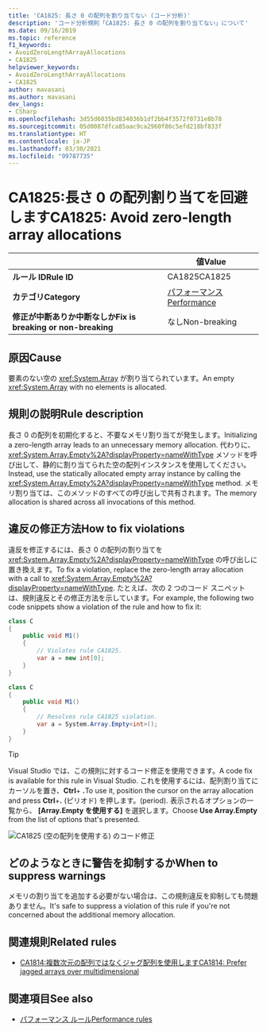 ```yaml
---
title: 'CA1825: 長さ 0 の配列を割り当てない (コード分析)'
description: 'コード分析規則「CA1825: 長さ 0 の配列を割り当てない」について'
ms.date: 09/16/2019
ms.topic: reference
f1_keywords:
- AvoidZeroLengthArrayAllocations
- CA1825
helpviewer_keywords:
- AvoidZeroLengthArrayAllocations
- CA1825
author: mavasani
ms.author: mavasani
dev_langs:
- CSharp
ms.openlocfilehash: 3d55d6035bd834036b1df2bb4f3572f0731e8b78
ms.sourcegitcommit: 05d0087dfca85aac9ca2960f86c5efd218bf833f
ms.translationtype: HT
ms.contentlocale: ja-JP
ms.lasthandoff: 03/30/2021
ms.locfileid: "99787735"
---
```

# <a name="ca1825-avoid-zero-length-array-allocations"></a><span data-ttu-id="73f32-103">CA1825:長さ 0 の配列割り当てを回避します</span><span class="sxs-lookup"><span data-stu-id="73f32-103">CA1825: Avoid zero-length array allocations</span></span>

| | <span data-ttu-id="73f32-104">値</span><span class="sxs-lookup"><span data-stu-id="73f32-104">Value</span></span> |
|-|-|
| <span data-ttu-id="73f32-105">**ルール ID**</span><span class="sxs-lookup"><span data-stu-id="73f32-105">**Rule ID**</span></span> |<span data-ttu-id="73f32-106">CA1825</span><span class="sxs-lookup"><span data-stu-id="73f32-106">CA1825</span></span>|
| <span data-ttu-id="73f32-107">**カテゴリ**</span><span class="sxs-lookup"><span data-stu-id="73f32-107">**Category**</span></span> |[<span data-ttu-id="73f32-108">パフォーマンス</span><span class="sxs-lookup"><span data-stu-id="73f32-108">Performance</span></span>](performance-warnings.md)|
| <span data-ttu-id="73f32-109">**修正が中断ありか中断なしか**</span><span class="sxs-lookup"><span data-stu-id="73f32-109">**Fix is breaking or non-breaking**</span></span> |<span data-ttu-id="73f32-110">なし</span><span class="sxs-lookup"><span data-stu-id="73f32-110">Non-breaking</span></span>|

## <a name="cause"></a><span data-ttu-id="73f32-111">原因</span><span class="sxs-lookup"><span data-stu-id="73f32-111">Cause</span></span>

<span data-ttu-id="73f32-112">要素のない空の <xref:System.Array> が割り当てられています。</span><span class="sxs-lookup"><span data-stu-id="73f32-112">An empty <xref:System.Array> with no elements is allocated.</span></span>

## <a name="rule-description"></a><span data-ttu-id="73f32-113">規則の説明</span><span class="sxs-lookup"><span data-stu-id="73f32-113">Rule description</span></span>

<span data-ttu-id="73f32-114">長さ 0 の配列を初期化すると、不要なメモリ割り当てが発生します。</span><span class="sxs-lookup"><span data-stu-id="73f32-114">Initializing a zero-length array leads to an unnecessary memory allocation.</span></span> <span data-ttu-id="73f32-115">代わりに、<xref:System.Array.Empty%2A?displayProperty=nameWithType> メソッドを呼び出して、静的に割り当てられた空の配列インスタンスを使用してください。</span><span class="sxs-lookup"><span data-stu-id="73f32-115">Instead, use the statically allocated empty array instance by calling the <xref:System.Array.Empty%2A?displayProperty=nameWithType> method.</span></span> <span data-ttu-id="73f32-116">メモリ割り当ては、このメソッドのすべての呼び出しで共有されます。</span><span class="sxs-lookup"><span data-stu-id="73f32-116">The memory allocation is shared across all invocations of this method.</span></span>

## <a name="how-to-fix-violations"></a><span data-ttu-id="73f32-117">違反の修正方法</span><span class="sxs-lookup"><span data-stu-id="73f32-117">How to fix violations</span></span>

<span data-ttu-id="73f32-118">違反を修正するには、長さ 0 の配列の割り当てを <xref:System.Array.Empty%2A?displayProperty=nameWithType> の呼び出しに置き換えます。</span><span class="sxs-lookup"><span data-stu-id="73f32-118">To fix a violation, replace the zero-length array allocation with a call to <xref:System.Array.Empty%2A?displayProperty=nameWithType>.</span></span> <span data-ttu-id="73f32-119">たとえば、次の 2 つのコード スニペットは、規則違反とその修正方法を示しています。</span><span class="sxs-lookup"><span data-stu-id="73f32-119">For example, the following two code snippets show a violation of the rule and how to fix it:</span></span>

```csharp
class C
{
    public void M1()
    {
        // Violates rule CA1825.
        var a = new int[0];
    }
}
```

```csharp
class C
{
    public void M1()
    {
        // Resolves rule CA1825 violation.
        var a = System.Array.Empty<int>();
    }
}
```

> [!TIP]
> <span data-ttu-id="73f32-120">Visual Studio では、この規則に対するコード修正を使用できます。</span><span class="sxs-lookup"><span data-stu-id="73f32-120">A code fix is available for this rule in Visual Studio.</span></span> <span data-ttu-id="73f32-121">これを使用するには、配列割り当てにカーソルを置き、**Ctrl**+ **.**</span><span class="sxs-lookup"><span data-stu-id="73f32-121">To use it, position the cursor on the array allocation and press **Ctrl**+**.**</span></span> <span data-ttu-id="73f32-122">(ピリオド) を押します。</span><span class="sxs-lookup"><span data-stu-id="73f32-122">(period).</span></span> <span data-ttu-id="73f32-123">表示されるオプションの一覧から、 **[Array.Empty を使用する]** を選択します。</span><span class="sxs-lookup"><span data-stu-id="73f32-123">Choose **Use Array.Empty** from the list of options that's presented.</span></span>
>
> ![CA1825 (空の配列を使用する) のコード修正](media/ca1825-codefix.png)

## <a name="when-to-suppress-warnings"></a><span data-ttu-id="73f32-125">どのようなときに警告を抑制するか</span><span class="sxs-lookup"><span data-stu-id="73f32-125">When to suppress warnings</span></span>

<span data-ttu-id="73f32-126">メモリの割り当てを追加する必要がない場合は、この規則違反を抑制しても問題ありません。</span><span class="sxs-lookup"><span data-stu-id="73f32-126">It's safe to suppress a violation of this rule if you're not concerned about the additional memory allocation.</span></span>

## <a name="related-rules"></a><span data-ttu-id="73f32-127">関連規則</span><span class="sxs-lookup"><span data-stu-id="73f32-127">Related rules</span></span>

- [<span data-ttu-id="73f32-128">CA1814:複数次元の配列ではなくジャグ配列を使用します</span><span class="sxs-lookup"><span data-stu-id="73f32-128">CA1814: Prefer jagged arrays over multidimensional</span></span>](ca1814.md)

## <a name="see-also"></a><span data-ttu-id="73f32-129">関連項目</span><span class="sxs-lookup"><span data-stu-id="73f32-129">See also</span></span>

- [<span data-ttu-id="73f32-130">パフォーマンス ルール</span><span class="sxs-lookup"><span data-stu-id="73f32-130">Performance rules</span></span>](performance-warnings.md)

